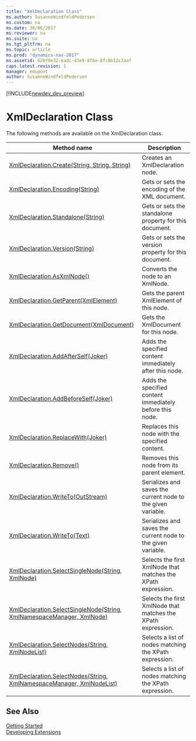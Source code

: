 ```yaml
---
title: "XmlDeclaration Class"
ms.author: SusanneWindfeldPedersen
ms.custom: na
ms.date: 30/06/2017
ms.reviewer: na
ms.suite: na
ms.tgt_pltfrm: na
ms.topic: article
ms.prod: "dynamics-nav-2017"
ms.assetid: 620f0e32-eadc-43e9-8f6e-8fc0b12c3aaf
caps.latest.revision: 1
manager: edupont
author: SusanneWindfeldPedersen
---
```


[!INCLUDE[newdev_dev_preview](../includes/newdev_dev_preview.md)]

# XmlDeclaration Class
The following methods are available on the XmlDeclaration class.  
  
|Method name|Description|  
|-----------|-----------|  
|[XmlDeclaration.Create(String, String, String)](xmldeclaration-create-method.md)|Creates an XmlDeclaration node.|  
|[XmlDeclaration.Encoding(String)](xmldeclaration-encoding-property.md)|Gets or sets the encoding of the XML document.|  
|[XmlDeclaration.Standalone(String)](xmldeclaration-standalone-property.md)|Gets or sets the standalone property for this document.|  
|[XmlDeclaration.Version(String)](xmldeclaration-version-property.md)|Gets or sets the version property for this document.|  
|[XmlDeclaration.AsXmlNode()](xmldeclaration-asxmlnode-method.md)|Converts the node to an XmlNode.|  
|[XmlDeclaration.GetParent(XmlElement)](xmldeclaration-getparent-method.md)|Gets the parent XmlElement of this node.|  
|[XmlDeclaration.GetDocument(XmlDocument)](xmldeclaration-getdocument-method.md)|Gets the XmlDocument for this node.|  
|[XmlDeclaration.AddAfterSelf(Joker)](xmldeclaration-addafterself-method.md)|Adds the specified content immediately after this node.|  
|[XmlDeclaration.AddBeforeSelf(Joker)](xmldeclaration-addbeforeself-method.md)|Adds the specified content immediately before this node.|  
|[XmlDeclaration.ReplaceWith(Joker)](xmldeclaration-replacewith-method.md)|Replaces this node with the specified content.|  
|[XmlDeclaration.Remove()](xmldeclaration-remove-method.md)|Removes this node from its parent element.|  
|[XmlDeclaration.WriteTo(OutStream)](xmldeclaration-writeto-outstream-method.md)|Serializes and saves the current node to the given variable.|  
|[XmlDeclaration.WriteTo(Text)](xmldeclaration-writeto-text-method.md)|Serializes and saves the current node to the given variable.|  
|[XmlDeclaration.SelectSingleNode(String, XmlNode)](xmldeclaration-selectsinglenode-xpath-node-method.md)|Selects the first XmlNode that matches the XPath expression.|  
|[XmlDeclaration.SelectSingleNode(String, XmlNamespaceManager, XmlNode)](xmldeclaration-selectsinglenode-xpath-namespacemanager-node-method.md)|Selects the first XmlNode that matches the XPath expression.|  
|[XmlDeclaration.SelectNodes(String, XmlNodeList)](xmldeclaration-selectnodes-xpath-nodelist-method.md)|Selects a list of nodes matching the XPath expression.|  
|[XmlDeclaration.SelectNodes(String, XmlNamespaceManager, XmlNodeList)](xmldeclaration-selectnodes-xpath-namespacemanager-nodelist-method.md)|Selects a list of nodes matching the XPath expression.|  
## See Also
[Getting Started](../devenv-get-started.md)  
[Developing Extensions](../devenv-dev-overview.md)  
